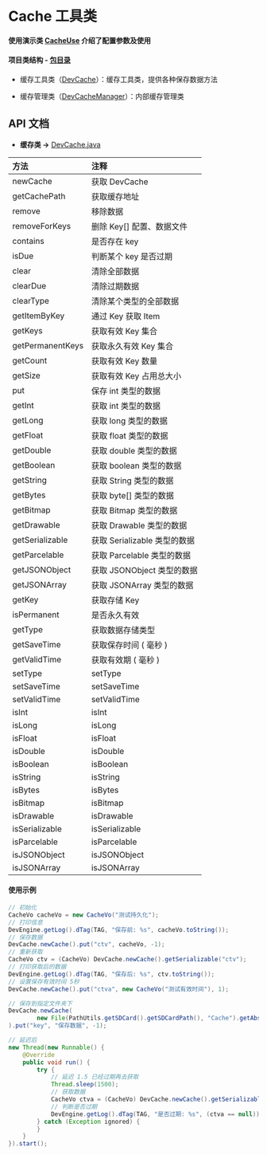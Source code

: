 # Cache 工具类

#### 使用演示类 [CacheUse][CacheUse] 介绍了配置参数及使用

#### 项目类结构 - [包目录][包目录]

* 缓存工具类（[DevCache][DevCache]）：缓存工具类，提供各种保存数据方法

* 缓存管理类（[DevCacheManager][DevCacheManager]）：内部缓存管理类

## API 文档

* **缓存类 ->** [DevCache.java](https://github.com/afkT/DevUtils/blob/master/lib/DevApp/src/main/java/dev/utils/app/cache/DevCache.java)

| 方法 | 注释 |
| :- | :- |
| newCache | 获取 DevCache |
| getCachePath | 获取缓存地址 |
| remove | 移除数据 |
| removeForKeys | 删除 Key[] 配置、数据文件 |
| contains | 是否存在 key |
| isDue | 判断某个 key 是否过期 |
| clear | 清除全部数据 |
| clearDue | 清除过期数据 |
| clearType | 清除某个类型的全部数据 |
| getItemByKey | 通过 Key 获取 Item |
| getKeys | 获取有效 Key 集合 |
| getPermanentKeys | 获取永久有效 Key 集合 |
| getCount | 获取有效 Key 数量 |
| getSize | 获取有效 Key 占用总大小 |
| put | 保存 int 类型的数据 |
| getInt | 获取 int 类型的数据 |
| getLong | 获取 long 类型的数据 |
| getFloat | 获取 float 类型的数据 |
| getDouble | 获取 double 类型的数据 |
| getBoolean | 获取 boolean 类型的数据 |
| getString | 获取 String 类型的数据 |
| getBytes | 获取 byte[] 类型的数据 |
| getBitmap | 获取 Bitmap 类型的数据 |
| getDrawable | 获取 Drawable 类型的数据 |
| getSerializable | 获取 Serializable 类型的数据 |
| getParcelable | 获取 Parcelable 类型的数据 |
| getJSONObject | 获取 JSONObject 类型的数据 |
| getJSONArray | 获取 JSONArray 类型的数据 |
| getKey | 获取存储 Key |
| isPermanent | 是否永久有效 |
| getType | 获取数据存储类型 |
| getSaveTime | 获取保存时间 ( 毫秒 ) |
| getValidTime | 获取有效期 ( 毫秒 ) |
| setType | setType |
| setSaveTime | setSaveTime |
| setValidTime | setValidTime |
| isInt | isInt |
| isLong | isLong |
| isFloat | isFloat |
| isDouble | isDouble |
| isBoolean | isBoolean |
| isString | isString |
| isBytes | isBytes |
| isBitmap | isBitmap |
| isDrawable | isDrawable |
| isSerializable | isSerializable |
| isParcelable | isParcelable |
| isJSONObject | isJSONObject |
| isJSONArray | isJSONArray |

#### 使用示例
```java
// 初始化
CacheVo cacheVo = new CacheVo("测试持久化");
// 打印信息
DevEngine.getLog().dTag(TAG, "保存前: %s", cacheVo.toString());
// 保存数据
DevCache.newCache().put("ctv", cacheVo, -1);
// 重新获取
CacheVo ctv = (CacheVo) DevCache.newCache().getSerializable("ctv");
// 打印获取后的数据
DevEngine.getLog().dTag(TAG, "保存后: %s", ctv.toString());
// 设置保存有效时间 5秒
DevCache.newCache().put("ctva", new CacheVo("测试有效时间"), 1);

// 保存到指定文件夹下
DevCache.newCache(
        new File(PathUtils.getSDCard().getSDCardPath(), "Cache").getAbsolutePath()
).put("key", "保存数据", -1);

// 延迟后
new Thread(new Runnable() {
    @Override
    public void run() {
        try {
            // 延迟 1.5 已经过期再去获取
            Thread.sleep(1500);
            // 获取数据
            CacheVo ctva = (CacheVo) DevCache.newCache().getSerializable("ctva");
            // 判断是否过期
            DevEngine.getLog().dTag(TAG, "是否过期: %s", (ctva == null));
        } catch (Exception ignored) {
        }
    }
}).start();
```





[CacheUse]: https://github.com/afkT/DevUtils/blob/master/application/DevUtilsApp/src/main/java/utils_use/cache/CacheUse.java
[包目录]: https://github.com/afkT/DevUtils/blob/master/lib/DevApp/src/main/java/dev/utils/app/cache
[DevCache]: https://github.com/afkT/DevUtils/blob/master/lib/DevApp/src/main/java/dev/utils/app/cache/DevCache.java
[DevCacheManager]: https://github.com/afkT/DevUtils/blob/master/lib/DevApp/src/main/java/dev/utils/app/cache/DevCacheManager.java